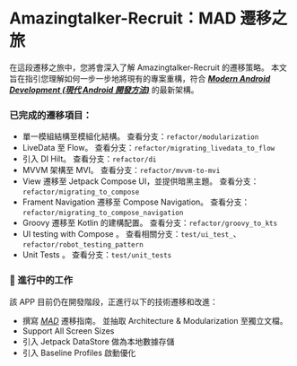 # **Amazingtalker-Recruit：MAD 遷移之旅**

在這段遷移之旅中，您將會深入了解 Amazingtalker-Recruit 的遷移策略。
本文旨在指引您理解如何一步一步地將現有的專案重構，符合 [_**Modern Android Development (現代 Android 開發方法)**_](https://developer.android.com/modern-android-development) 的最新架構。

### 已完成的遷移項目：

- 單一模組結構至模組化結構。 查看分支：`refactor/modularization`
- LiveData 至 Flow。 查看分支：`refactor/migrating_livedata_to_flow`
- 引入 DI Hilt。 查看分支：`refactor/di`
- MVVM 架構至 MVI。 查看分支：`refactor/mvvm-to-mvi`
- View 遷移至 Jetpack Compose UI，並提供暗黑主題。 查看分支：`refactor/migrating_to_compose`
- Frament Navigation 遷移至 Compose Navigation。 查看分支：`refactor/migrating_to_compose_navigation`
- Groovy 遷移至 Kotlin 的建構配置。 查看分支：`refactor/groovy_to_kts`
- UI testing with Compose 。 查看相關分支：`test/ui_test_`、`refactor/robot_testing_pattern`
- Unit Tests 。 查看分支：`test/unit_tests`

### 🚧 進行中的工作

該 APP 目前仍在開發階段，正進行以下的技術遷移和改進：
- 撰寫 [_MAD_](https://developer.android.com/modern-android-development) 遷移指南。
並抽取 Architecture & Modularization 至獨立文檔。
- Support All Screen Sizes
- 引入 Jetpack DataStore 做為本地數據存儲
- 引入 Baseline Profiles 啟動優化